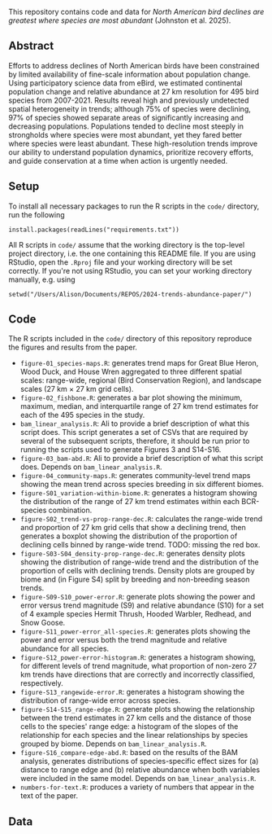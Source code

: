 This repository contains code and data for _North American bird declines are greatest where species are most abundant_ (Johnston et al. 2025).

## Abstract

Efforts to address declines of North American birds have been constrained by limited availability of fine-scale information about population change. Using participatory science data from eBird, we estimated continental population change and relative abundance at 27 km resolution for 495 bird species from 2007-2021. Results reveal high and previously undetected spatial heterogeneity in trends; although 75% of species were declining, 97% of species showed separate areas of significantly increasing and decreasing populations. Populations tended to decline most steeply in strongholds where species were most abundant, yet they fared better where species were least abundant. These high-resolution trends improve our ability to understand population dynamics, prioritize recovery efforts, and guide conservation at a time when action is urgently needed.

## Setup

To install all necessary packages to run the R scripts in the `code/` directory, run the following

```         
install.packages(readLines("requirements.txt"))
```

All R scripts in `code/` assume that the working directory is the top-level project directory, i.e. the one containing this README file. If you are using RStudio, open the `.Rproj` file and your working directory will be set correctly. If you're not using RStudio, you can set your working directory manually, e.g. using

```         
setwd("/Users/Alison/Documents/REPOS/2024-trends-abundance-paper/")
```

## Code

The R scripts included in the `code/` directory of this repository reproduce the figures and results from the paper.

- `figure-01_species-maps.R`: generates trend maps for Great Blue Heron, Wood Duck, and House Wren aggregated to three different spatial scales: range-wide, regional (Bird Conservation Region), and landscape scales (27 km × 27 km grid cells).
- `figure-02_fishbone.R`: generates a bar plot showing the minimum, maximum, median, and interquartile range of 27 km trend estimates for each of the 495 species in the study.
- `bam_linear_analysis.R`: Ali to provide a brief description of what this script does. This script generates a set of CSVs that are required by several of the subsequent scripts, therefore, it should be run prior to running the scripts used to generate Figures 3 and S14-S16.
- `figure-03_bam-abd.R`: Ali to provide a brief description of what this script does. Depends on `bam_linear_analysis.R`.
- `figure-04_community-maps.R`: generates community-level trend maps showing the mean trend across species breeding in six different biomes.
- `figure-S01_variation-within-biome.R`: generates a histogram showing the distribution of the range of 27 km trend estimates within each BCR-species combination.
- `figure-S02_trend-vs-prop-range-dec.R`: calculates the range-wide trend and proportion of 27 km grid cells that show a declining trend, then generates a boxplot showing the distribution of the proportion of declining cells binned by range-wide trend. TODO: missing the red box.
- `figure-S03-S04_density-prop-range-dec.R`: generates density plots showing the distribution of range-wide trend and the distribution of the proportion of cells with declining trends. Density plots are grouped by biome and (in Figure S4) split by breeding and non-breeding season trends.
- `figure-S09-S10_power-error.R`: generate plots showing the power and error versus trend magnitude (S9) and relative abundance (S10) for a set of 4 example species  Hermit Thrush, Hooded Warbler, Redhead, and Snow Goose.
- `figure-S11_power-error_all-species.R`: generates plots showing the power and error versus both the trend magnitude and relative abundance for all species.
- `figure-S12_power-error-histogram.R`: generates a histogram showing, for different levels of trend magnitude, what proportion of non-zero 27 km trends have directions that are correctly and incorrectly classified, respectively.
- `figure-S13_rangewide-error.R`: generates a histogram showing the distribution of range-wide error across species.
- `figure-S14-S15_range-edge.R`: generate plots showing the relationship between the trend estimates in 27 km cells and the distance of those cells to the species' range edge: a histogram of the slopes of the relationship for each species and the linear relationships by species grouped by biome. Depends on `bam_linear_analysis.R`.
- `figure-S16_compare-edge-abd.R`: based on the results of the BAM analysis, generates distributions of species-specific effect sizes for (a) distance to range edge and (b) relative abundance when both variables were included in the same model. Depends on `bam_linear_analysis.R`.
- `numbers-for-text.R`: produces a variety of numbers that appear in the text of the paper.

## Data

